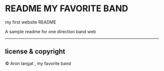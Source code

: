 # README MY FAVORITE BAND

my first website README 

A sample readme for one direction band web

---

## license & copyright
© Aron langat , my favorite band